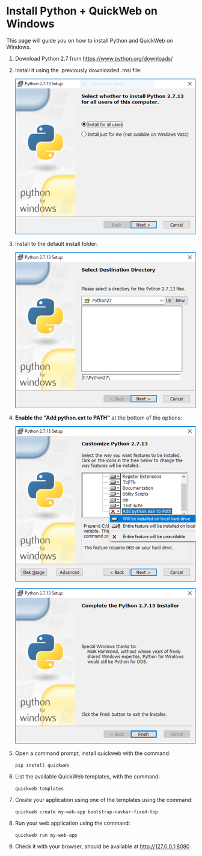 # Install Python + QuickWeb on Windows
This page will guide you on how to install Python and QuickWeb on Windows.

1. Download Python 2.7 from https://www.python.org/downloads/

2. Install it using the .previously downloaded .msi file:

    ![Installing Python 1](Python_Install_1.png "Installing Python 1")


3. Install to the default install folder:

    ![Installing Python 2](Python_Install_2.png "Installing Python 2")

4. **Enable the "Add python.ext to PATH"** at the bottom of the options:

    ![Installing Python 3](Python_Install_3.png "Installing Python 3")

    ![Installing Python 4](Python_Install_4.png "Installing Python 4")

5.  Open a command prompt, install quickweb with the command:

    `pip install quickweb`

6. List the available QuickWeb templates, with the command:

    `quickweb templates`

 7. Create your application using one of the templates using the command:

    `quickweb create my-web-app bootstrap-navbar-fixed-top`

8.  Run your web application using the command:

    `quickweb run my-web-app`

9.  Check it with your  browser, should be available at http://127.0.0.1:8080 .


